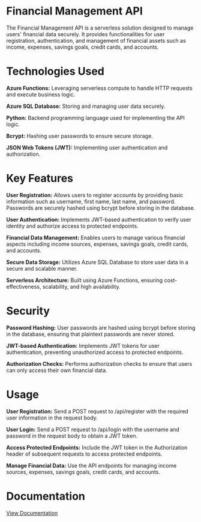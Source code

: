 # Financial Management API

The Financial Management API is a serverless solution designed to manage users' financial data securely. It provides functionalities for user registration, authentication, and management of financial assets such as income, expenses, savings goals, credit cards, and accounts.

# Technologies Used
**Azure Functions:** Leveraging serverless compute to handle HTTP requests and execute business logic.

**Azure SQL Database:** Storing and managing user data securely.

**Python:** Backend programming language used for implementing the API logic.

**Bcrypt:** Hashing user passwords to ensure secure storage.

**JSON Web Tokens (JWT):** Implementing user authentication and authorization.

# Key Features
**User Registration:** Allows users to register accounts by providing basic information such as username, first name, last name, and password. Passwords are securely hashed using bcrypt before storing in the database.

**User Authentication:** Implements JWT-based authentication to verify user identity and authorize access to protected endpoints.

**Financial Data Management:** Enables users to manage various financial aspects including income sources, expenses, savings goals, credit cards, and accounts.

**Secure Data Storage:** Utilizes Azure SQL Database to store user data in a secure and scalable manner.

**Serverless Architecture:** Built using Azure Functions, ensuring cost-effectiveness, scalability, and high availability.

# Security
**Password Hashing:** User passwords are hashed using bcrypt before storing in the database, ensuring that plaintext passwords are never stored.

**JWT-based Authentication:** Implements JWT tokens for user authentication, preventing unauthorized access to protected endpoints.

**Authorization Checks:** Performs authorization checks to ensure that users can only access their own financial data.

# Usage
**User Registration:** Send a POST request to /api/register with the required user information in the request body.

**User Login:** Send a POST request to /api/login with the username and password in the request body to obtain a JWT token.

**Access Protected Endpoints:** Include the JWT token in the Authorization header of subsequent requests to access protected endpoints.

**Manage Financial Data:** Use the API endpoints for managing income sources, expenses, savings goals, credit cards, and accounts.

# Documentation 
[View Documentation 
](https://documenter.getpostman.com/view/31293366/2sA3JDhkef)
